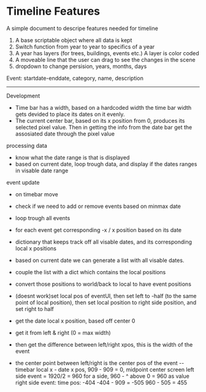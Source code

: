 # Timeline Features
A simple document to descripe features needed for timeline

1. A base scriptable object where all data is kept
2. Switch function from year to year to specifics of a year
3. A year has layers (for trees, buildings, events etc.) A layer is color coded
4. A moveable line that the user can drag to see the changes in the scene
5. dropdown to change persision, years, months, days

Event: startdate-enddate, category, name, description


---
Development

- Time bar has a width, based on a hardcoded width the time bar width gets devided to place its dates on it evenly.
- The current center bar, based on its x position from 0, produces its selected pixel value.
Then in getting the info from the date bar get the assosiated date through the pixel value

processing data
- know what the date range is that is displayed
- based on current date, loop trough data, and display if the dates ranges in visable date range

event update
- on timebar move
- check if we need to add or remove events based on minmax date
- loop trough all events
- for each event get corresponding -x / x position based on its date
- dictionary that keeps track off all visable dates, and its corresponding local x positions

- based on current date we can generate a list with all visable dates.
- couple the list with a dict which contains the local positions
- convert those positions to world/back to local to have event positions

- (doesnt work)set local pos of eventUI, then set left to -half (to the same point of local position),
then set local position to right side position, and set right to half

- get the date local x position, based off center 0
- get it from left & right (0 = max width)
- then get the difference between left/right xpos, this is the width of the event
- the center point between left/right is the center pos of the event
--
timebar local x - date x pos, 909 - 909 = 0, midpoint center screen
left side event = 1920/2 = 960 for a side, 960 - ^ above 0 = 960 as value
right side event:
time pos: -404
-404 - 909 = -505
960 - 505 = 455